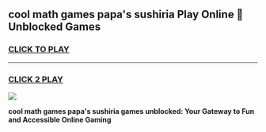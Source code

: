 
## cool math games papa's sushiria Play Online 👋 Unblocked Games
<h3>
<a href="https://news.freeplayer.one?title=cool_math_games_papa's_sushiria&ref=17CMG">CLICK TO PLAY</a></h3>
<hr>

<h3>
<a href="https://news.freeplayer.one?title=cool_math_games_papa's_sushiria&ref=17CMG">CLICK 2 PLAY</a>
  
</h3>

<a href="https://news.freeplayer.one?title=cool_math_games_papa's_sushiria&ref=17CMG/"><img src="https://clearcache.store/games.png"></a>


**cool math games papa's sushiria games unblocked: Your Gateway to Fun and Accessible Online Gaming**
